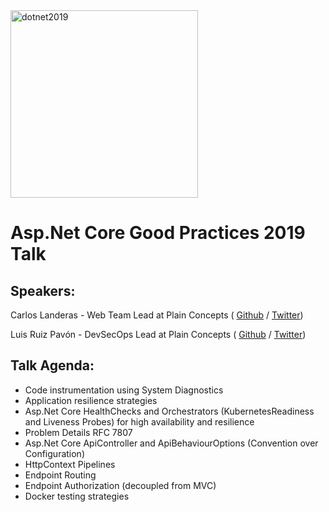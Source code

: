 <img src="https://www.dotnet2019.com/assets/logo-dotnet.svg" alt="dotnet2019" style="width:300px;"/>

# Asp.Net Core Good Practices 2019 Talk

## Speakers:

Carlos Landeras - Web Team Lead at Plain Concepts ( [Github](https://github.com/CarlosLanderas) / [Twitter](https://twitter.com/Carlos_Lande))

Luis Ruiz Pavón - DevSecOps Lead at Plain Concepts ( [Github](https://github.com/lurumad) / [Twitter](https://twitter.com/luisruizpavon))

## Talk Agenda:

- Code instrumentation using System Diagnostics
- Application resilience strategies
- Asp.Net Core HealthChecks and Orchestrators (KubernetesReadiness and Liveness Probes) for high availability and resilience
- Problem Details RFC 7807
- Asp.Net Core ApiController and ApiBehaviourOptions (Convention over Configuration)
- HttpContext Pipelines
- Endpoint Routing
- Endpoint Authorization (decoupled from MVC)
- Docker testing strategies
